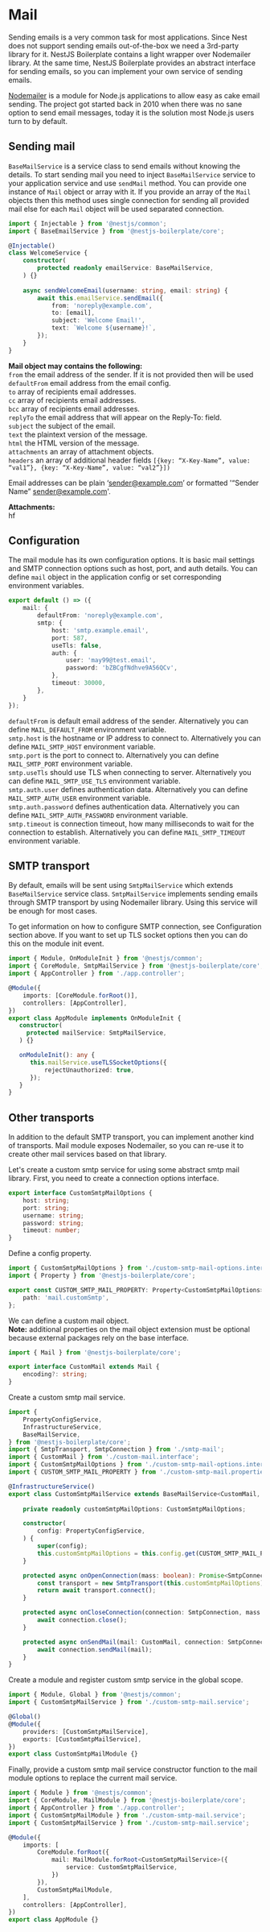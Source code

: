 # Mail

Sending emails is a very common task for most applications. Since Nest does not support sending emails out-of-the-box
we need a 3rd-party library for it. NestJS Boilerplate contains a light wrapper over Nodemailer library.
At the same time, NestJS Boilerplate provides an abstract interface for sending emails, so you can implement
your own service of sending emails.

[Nodemailer](https://nodemailer.com/about/) is a module for Node.js applications to allow easy as cake email sending.
The project got started back in 2010 when there was no sane option to send email messages, today it is the solution
most Node.js users turn to by default.

## Sending mail

`BaseMailService` is a service class to send emails without knowing the details. To start sending mail you need
to inject `BaseMailService` service to your application service and use `sendMail` method. You can provide one 
instance of `Mail` object or array with it. If you provide an array of the `Mail` objects then this method uses 
single connection for sending all provided mail else for each `Mail` object will be used separated connection.

```typescript
import { Injectable } from '@nestjs/common';
import { BaseEmailService } from '@nestjs-boilerplate/core';

@Injectable()
class WelcomeService {
    constructor(
        protected readonly emailService: BaseMailService,
    ) {}
    
    async sendWelcomeEmail(username: string, email: string) {
        await this.emailService.sendEmail({
            from: 'noreply@example.com',
            to: [email],
            subject: 'Welcome Email!',
            text: `Welcome ${username}!`,
        });
    }
}
```

**Mail object may contains the following:**\
`from` the email address of the sender. If it is not provided then will be used `defaultFrom` email address from 
the email config.\
`to` array of recipients email addresses.\
`cc` array of recipients email addresses.\
`bcc` array of recipients email addresses.\
`replyTo` the email address that will appear on the Reply-To: field.\
`subject` the subject of the email.\
`text` the plaintext version of the message.\
`html` the HTML version of the message.\
`attachments` an array of attachment objects.\
`headers` an array of additional header fields `[{key: “X-Key-Name”, value: “val1”},
{key: “X-Key-Name”, value: “val2”}])`

Email addresses can be plain ‘sender@example.com’ or formatted '“Sender Name” sender@example.com'.

**Attachments:**\
hf

## Configuration

The mail module has its own configuration options. It is basic mail settings and SMTP connection options such as host, 
port, and auth details. You can define `mail` object in the application config or set corresponding environment
variables.

```typescript
export default () => ({
    mail: {
        defaultFrom: 'noreply@example.com',
        smtp: {
            host: 'smtp.example.email',
            port: 587,
            useTls: false,
            auth: {
                user: 'may99@test.email',
                password: 'bZBCgfNdhve9A56QCv',
            },
            timeout: 30000, 
        },
    }
});
```

`defaultFrom` is default email address of the sender. Alternatively you can define `MAIL_DEFAULT_FROM`
environment variable.\
`smtp.host` is the hostname or IP address to connect to. Alternatively you can define `MAIL_SMTP_HOST` 
environment variable.\
`smtp.port` is the port to connect to. Alternatively you can define `MAIL_SMTP_PORT`
environment variable.\
`smtp.useTls` should use TLS when connecting to server. Alternatively you can define `MAIL_SMTP_USE_TLS` 
environment variable.\
`smtp.auth.user` defines authentication data. Alternatively you can define `MAIL_SMTP_AUTH_USER` 
environment variable.\
`smtp.auth.password` defines authentication data. Alternatively you can define `MAIL_SMTP_AUTH_PASSWORD` 
environment variable.\
`smtp.timeout` is connection timeout, how many milliseconds to wait for the connection to establish. Alternatively
you can define `MAIL_SMTP_TIMEOUT` environment variable.


## SMTP transport

By default, emails will be sent using `SmtpMailService` which extends `BaseMailService` service class.
`SmtpMailService` implements sending emails through SMTP transport by using Nodemailer library. Using this service 
will be enough for most cases.

To get information on how to configure SMTP connection, see Configuration section above. If you want to set up 
TLS socket options then you can do this on the module init event.

```typescript
import { Module, OnModuleInit } from '@nestjs/common';
import { CoreModule, SmtpMailService } from '@nestjs-boilerplate/core';
import { AppController } from './app.controller';

@Module({
    imports: [CoreModule.forRoot()],
    controllers: [AppController],
})
export class AppModule implements OnModuleInit {
   constructor(
     protected mailService: SmtpMailService,
   ) {}

   onModuleInit(): any {
      this.mailService.useTLSSocketOptions({
          rejectUnauthorized: true,
      });
   }
}
```

## Other transports

In addition to the default SMTP transport, you can implement another kind of transports. Mail module exposes Nodemailer, 
so you can re-use it to create other mail services based on that library.

Let's create a custom smtp service for using some abstract smtp mail library. First, you need to create a connection
options interface.

```typescript
export interface CustomSmtpMailOptions {
    host: string;
    port: string;
    username: string;
    password: string;
    timeout: number;
}
```

Define a config property.

```typescript
import { CustomSmtpMailOptions } from './custom-smtp-mail-options.interface';
import { Property } from '@nestjs-boilerplate/core';

export const CUSTOM_SMTP_MAIL_PROPERTY: Property<CustomSmtpMailOptions> = {
    path: 'mail.customSmtp',
};
```

We can define a custom mail object.\
**Note:** additional properties on the mail object extension must be optional because external packages rely on 
the base interface.

```typescript
import { Mail } from '@nestjs-boilerplate/core';

export interface CustomMail extends Mail {
    encoding?: string;
}
```

Create a custom smtp mail service.

```typescript
import {
    PropertyConfigService,
    InfrastructureService,
    BaseMailService,
} from '@nestjs-boilerplate/core';
import { SmtpTransport, SmtpConnection } from './smtp-mail';
import { CustomMail } from './custom-mail.interface';
import { CustomSmtpMailOptions } from './custom-smtp-mail-options.interface';
import { CUSTOM_SMTP_MAIL_PROPERTY } from './custom-smtp-mail.properties';

@InfrastructureService()
export class CustomSmtpMailService extends BaseMailService<CustomMail, SmtpConnection> {
    
    private readonly customSmtpMailOptions: CustomSmtpMailOptions;

    constructor(
        config: PropertyConfigService,
    ) {
        super(config);
        this.customSmtpMailOptions = this.config.get(CUSTOM_SMTP_MAIL_PROPERTY);
    }

    protected async onOpenConnection(mass: boolean): Promise<SmtpConnection> {
        const transport = new SmtpTransport(this.customSmtpMailOptions);
        return await transport.connect();
    }

    protected async onCloseConnection(connection: SmtpConnection, mass: boolean) {
        await connection.close();
    }

    protected async onSendMail(mail: CustomMail, connection: SmtpConnection) {
        await connection.sendMail(mail);
    }
}
```

Create a module and register custom smtp service in the global scope.

```typescript
import { Module, Global } from '@nestjs/common';
import { CustomSmtpMailService } from './custom-smtp-mail.service';

@Global()
@Module({
    providers: [CustomSmtpMailService],
    exports: [CustomSmtpMailService],
})
export class CustomSmtpMailModule {}
```

Finally, provide a custom smtp mail service constructor function to the mail module options to replace the current 
mail service.

```typescript
import { Module } from '@nestjs/common';
import { CoreModule, MailModule } from '@nestjs-boilerplate/core';
import { AppController } from './app.controller';
import { CustomSmtpMailModule } from './custom-smtp-mail.service';
import { CustomSmtpMailService } from './custom-smtp-mail.service';

@Module({
    imports: [
        CoreModule.forRoot({
            mail: MailModule.forRoot<CustomSmtpMailService>({
                service: CustomSmtpMailService,
            })
        }),
        CustomSmtpMailModule,
    ],
    controllers: [AppController],
})
export class AppModule {}
```